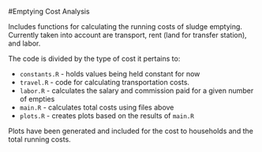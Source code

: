 #Emptying Cost Analysis

Includes functions for calculating the running costs of sludge emptying.
Currently taken into account are transport, rent (land for transfer station),
and labor.

The code is divided by the type of cost it pertains to:

  * `constants.R` - holds values being held constant for now
  * `travel.R` - code for calculating transportation costs.
  * `labor.R` - calculates the salary and commission paid for a given number of empties
  * `main.R` - calculates total costs using files above
  * `plots.R` - creates plots based on the results of `main.R`

Plots have been generated and included for the cost to households and the total
running costs.
